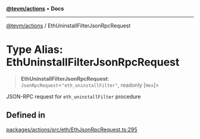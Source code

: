 [**@tevm/actions**](../README.md) • **Docs**

***

[@tevm/actions](../globals.md) / EthUninstallFilterJsonRpcRequest

# Type Alias: EthUninstallFilterJsonRpcRequest

> **EthUninstallFilterJsonRpcRequest**: `JsonRpcRequest`\<`"eth_uninstallFilter"`, readonly [`Hex`]\>

JSON-RPC request for `eth_uninstallFilter` procedure

## Defined in

[packages/actions/src/eth/EthJsonRpcRequest.ts:295](https://github.com/evmts/tevm-monorepo/blob/main/packages/actions/src/eth/EthJsonRpcRequest.ts#L295)
